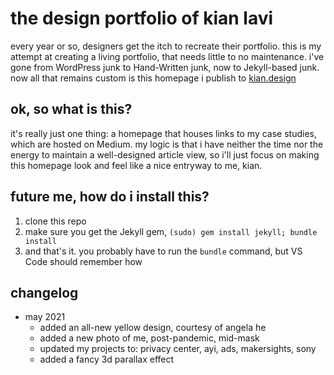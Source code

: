 # the design portfolio of kian lavi
every year or so, designers get the itch to recreate their portfolio. this is my attempt at creating a living portfolio, that needs little to no maintenance. i've gone from WordPress junk to Hand-Written junk, now to Jekyll-based junk. now all that remains custom is this homepage i publish to [kian.design](kian.design)

## ok, so what is this?
it's really just one thing: a homepage that houses links to my case studies, which are hosted on Medium. my logic is that i have neither the time nor the energy to maintain a well-designed article view, so i'll just focus on making this homepage look and feel like a nice entryway to me, kian. 

## future me, how do i install this?
1. clone this repo
2. make sure you get the Jekyll gem, `(sudo) gem install jekyll; bundle install`
3. and that's it. you probably have to run the `bundle` command, but VS Code should remember how

## changelog
- may 2021
  - added an all-new yellow design, courtesy of angela he
  - added a new photo of me, post-pandemic, mid-mask
  - updated my projects to: privacy center, ayi, ads, makersights, sony
  - added a fancy 3d parallax effect
